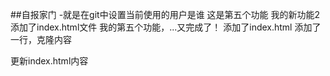 ##自报家门
-就是在git中设置当前使用的用户是谁
这是第五个功能
我的新功能2
添加了index.html文件
我的第五个功能，...又完成了！
添加了index.html 
添加了一行，克隆内容

更新index.html内容

